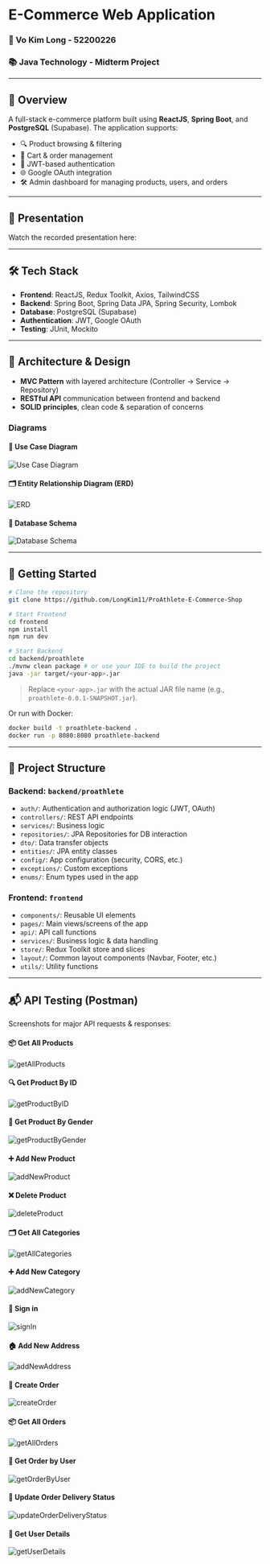 # E-Commerce Web Application

### 👤 Vo Kim Long - 52200226

### 📚 Java Technology - Midterm Project

---

## 📌 Overview

A full-stack e-commerce platform built using **ReactJS**, **Spring Boot**, and **PostgreSQL** (Supabase). The application supports:

- 🔍 Product browsing & filtering
- 🛒 Cart & order management
- 🔐 JWT-based authentication
- 🌐 Google OAuth integration
- 🛠 Admin dashboard for managing products, users, and orders

---

## 🎥 Presentation

Watch the recorded presentation here:

---

## 🛠 Tech Stack

- **Frontend**: ReactJS, Redux Toolkit, Axios, TailwindCSS
- **Backend**: Spring Boot, Spring Data JPA, Spring Security, Lombok
- **Database**: PostgreSQL (Supabase)
- **Authentication**: JWT, Google OAuth
- **Testing**: JUnit, Mockito

---

## 📐 Architecture & Design

- **MVC Pattern** with layered architecture (Controller → Service → Repository)
- **RESTful API** communication between frontend and backend
- **SOLID principles**, clean code & separation of concerns

### Diagrams

#### 🧩 Use Case Diagram

![Use Case Diagram](snapshot/MainUseCase.jpg)

#### 🗂 Entity Relationship Diagram (ERD)

![ERD](snapshot/ERD.jpg)

#### 🧱 Database Schema

![Database Schema](snapshot/DBSchema.jpg)

---

## 🚀 Getting Started

```bash
# Clone the repository
git clone https://github.com/LongKim11/ProAthlete-E-Commerce-Shop

# Start Frontend
cd frontend
npm install
npm run dev

# Start Backend
cd backend/proathlete
./mvnw clean package # or use your IDE to build the project
java -jar target/<your-app>.jar
```

> Replace `<your-app>.jar` with the actual JAR file name (e.g., `proathlete-0.0.1-SNAPSHOT.jar`).

Or run with Docker:

```bash
docker build -t proathlete-backend .
docker run -p 8080:8080 proathlete-backend
```

---

## 📂 Project Structure

### Backend: `backend/proathlete`

- `auth/`: Authentication and authorization logic (JWT, OAuth)
- `controllers/`: REST API endpoints
- `services/`: Business logic
- `repositories/`: JPA Repositories for DB interaction
- `dto/`: Data transfer objects
- `entities/`: JPA entity classes
- `config/`: App configuration (security, CORS, etc.)
- `exceptions/`: Custom exceptions
- `enums/`: Enum types used in the app

### Frontend: `frontend`

- `components/`: Reusable UI elements
- `pages/`: Main views/screens of the app
- `api/`: API call functions
- `services/`: Business logic & data handling
- `store/`: Redux Toolkit store and slices
- `layout/`: Common layout components (Navbar, Footer, etc.)
- `utils/`: Utility functions

---

## 📬 API Testing (Postman)

Screenshots for major API requests & responses:

#### 📦 Get All Products

![getAllProducts](snapshot/getAllProducts.jpg)

#### 🔍 Get Product By ID

![getProductByID](snapshot/getProductByID.jpg)

#### 👕 Get Product By Gender

![getProductByGender](snapshot/getProductByGender.jpg)

#### ➕ Add New Product

![addNewProduct](snapshot/addNewProduct.jpg)

#### ❌ Delete Product

![deleteProduct](snapshot/deleteProduct.jpg)

#### 🗂 Get All Categories

![getAllCategories](snapshot/getAllCategories.jpg)

#### ➕ Add New Category

![addNewCategory](snapshot/addNewCategory.jpg)

#### 🔑 Sign in

![signIn](snapshot/login.jpg)

#### 🏠 Add New Address

![addNewAddress](snapshot/addNewAddress.jpg)

#### 🛒 Create Order

![createOrder](snapshot/createOrder.jpg)

#### 📦 Get All Orders

![getAllOrders](snapshot/getAllOrders.jpg)

#### 👤 Get Order by User

![getOrderByUser](snapshot/getOrderByUser.jpg)

#### 🚚 Update Order Delivery Status

![updateOrderDeliveryStatus](snapshot/updateOrderDeliveryStatus.jpg)

#### 👥 Get User Details

![getUserDetails](snapshot/getUserDetails.jpg)
